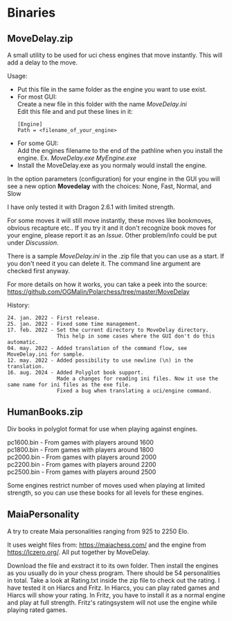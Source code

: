 # Binaries

## MoveDelay.zip

A small utility to be used for uci chess engines that move instantly. This will add a delay to the move.

Usage:<br/>
- Put this file in the same folder as the engine you want to use exist.
- For most GUI:<br/>
  Create a new file in this folder with the name *MoveDelay.ini*<br/>
  Edit this file and and put these lines in it:<br/>
    ```
    [Engine]
    Path = <filename_of_your_engine>
    ```
- For some GUI:<br/>
    Add the engines filename to the end of the pathline when you install the engine. Ex. *MoveDelay.exe MyEngine.exe*
- Install the MoveDelay.exe as you normaly would install the engine.
  
In the option parameters (configuration) for your engine in the GUI you will see a new option **Movedelay** with the choices: None, Fast, Normal, and Slow
  
I have only tested it with Dragon 2.6.1 with limited strength.
 
For some moves it will still move instantly, these moves like bookmoves, obvious recapture etc.. If you try it and it don't recognize book moves for your engine, please report it as an *Issue*. Other problem/info could be put under *Discussion*.
 
There is a sample *MoveDelay.ini* in the .zip file that you can use as a start. If you don't need it you can delete it. The command line argument are checked first anyway.

For more details on how it works, you can take a peek into the source: https://github.com/OGMalin/Polarchess/tree/master/MoveDelay

History:<br/>
```
24. jan. 2022 - First release.
25. jan. 2022 - Fixed some time management.
17. feb. 2022 - Set the current directory to MoveDelay directory.
                This help in some cases where the GUI don't do this automatic.
04. may. 2022 - Added translation of the command flow, see MoveDelay.ini for sample.
12. may. 2022 - Added possibility to use newline (\n) in the translation.
16. aug. 2024 - Added Polyglot book support.
                Made a changes for reading ini files. Now it use the same name for ini files as the exe file.
                Fixed a bug when translating a uci/engine command.
```
## HumanBooks.zip

Div books in polyglot format for use when playing against engines.

pc1600.bin - From games with players around 1600<br/>
pc1800.bin - From games with players around 1800<br/>
pc2000.bin - From games with players around 2000<br/>
pc2200.bin - From games with players around 2200<br/>
pc2500.bin - From games with players around 2500<br/>

Some engines restrict number of moves used when playing at limited strength, so you can use these books for all levels for these engines.

## MaiaPersonality
A try to create Maia personalities ranging from 925 to 2250 Elo.

It uses weight files from: https://maiachess.com/ and the engine from https://lczero.org/. All put together by MoveDelay.

Download the file and exstract it to its own folder. Then install the engines as you usually do in your chess program. There should be 54 personalities in total. Take a look at Rating.txt inside the zip file to check out the rating. I have tested it on Hiarcs and Fritz.
In Hiarcs, you can play rated games and Hiarcs will show your rating. In Fritz, you have to install it as a normal engine and play at full strength. Fritz's ratingsystem will not use the engine while playing rated games.
